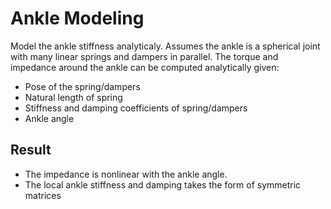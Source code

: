 # Ankle Modeling

Model the ankle stiffness analyticaly.
Assumes the ankle is a spherical joint with many linear springs and dampers in parallel.
The torque and impedance around the ankle can be computed analytically given:
 - Pose of the spring/dampers
 - Natural length of spring
 - Stiffness and damping coefficients of spring/dampers
 - Ankle angle

## Result

 - The impedance is nonlinear with the ankle angle.
 - The local ankle stiffness and damping takes the form of symmetric matrices